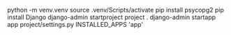 python -m venv.venv
source .venv/Scripts/activate
pip install psycopg2
pip install Django
django-admin startproject project .
django-admin startapp app
project/settings.py INSTALLED_APPS 'app'